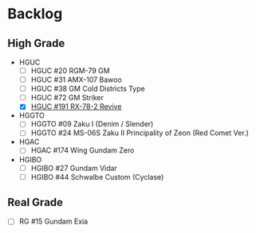 # Backlog
## High Grade
- HGUC
  - [ ] HGUC #20 RGM-79 GM
  - [ ] HGUC #31 AMX-107 Bawoo
  - [ ] HGUC #38 GM Cold Districts Type
  - [ ] HGUC #72 GM Striker
  - [x] [HGUC #191 RX-78-2 Revive](completed_builds/high_grade/hguc-191_RX-78-2_revive.md)
- HGGTO
  - [ ] HGGTO #09 Zaku I (Denim / Slender)
  - [ ] HGGTO #24 MS-06S Zaku II Principality of Zeon (Red Comet Ver.)
- HGAC
  - [ ] HGAC #174 Wing Gundam Zero
- HGIBO
  - [ ] HGIBO #27 Gundam Vidar
  - [ ] HGIBO #44 Schwalbe Custom (Cyclase)

## Real Grade
- [ ] RG #15 Gundam Exia

